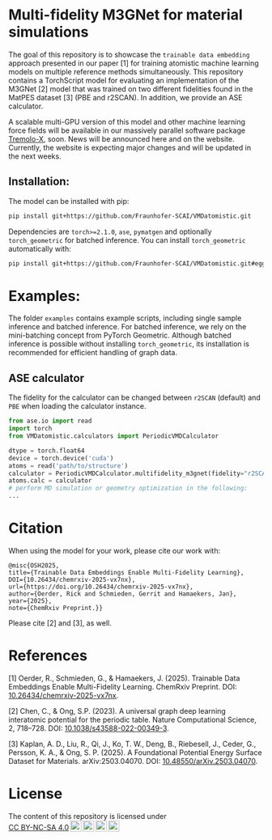 # Multi-fidelity M3GNet for material simulations

The goal of this repository is to showcase the `trainable data embedding` approach presented in our paper [1] for
training atomistic machine learning models on multiple reference methods simultaneously.
This repository contains a TorchScript model for evaluating an implementation of the M3GNet [2] model that was trained
on two different fidelities found in the MatPES dataset [3] (PBE and r2SCAN). In addition, we provide an ASE calculator.

A scalable multi-GPU version of this model and other machine learning force fields will be available in our massively
parallel
software
package [Tremolo-X](https://www.scai.fraunhofer.de/en/business-research-areas/virtual-material-design/products/tremolo-x.html), soon. News will be announced here and on the website. Currently, the website is expecting major changes and will be
updated in the next weeks.

## Installation:

The model can be installed with pip:

```bash
pip install git+https://github.com/Fraunhofer-SCAI/VMDatomistic.git
```

Dependencies are `torch>=2.1.0`, `ase`, `pymatgen` and optionally `torch_geometric` for batched inference. You can
install `torch_geometric` automatically with:

```bash
pip install git+https://github.com/Fraunhofer-SCAI/VMDatomistic.git#egg=VMDatomistic[pyg]
```

# Examples:

The folder `examples` contains example scripts, including single sample inference and batched inference.
For batched inference, we rely on the mini-batching concept from PyTorch Geometric. Although batched inference is possible without installing `torch_geometric`, its installation is recommended for efficient handling of graph data.

## ASE calculator

The fidelity for the calculator can be changed between `r2SCAN` (default) and `PBE` when loading the calculator instance.

```python
from ase.io import read
import torch
from VMDatomistic.calculators import PeriodicVMDCalculator

dtype = torch.float64
device = torch.device('cuda')
atoms = read('path/to/structure')
calculator = PeriodicVMDCalculator.multifidelity_m3gnet(fidelity="r2SCAN", dtype=dtype, device=device)
atoms.calc = calculator
# perform MD simulation or geometry optimization in the following:
...
```

# Citation

When using the model for your work, please cite our work with:

```
@misc{OSH2025, 
title={Trainable Data Embeddings Enable Multi-Fidelity Learning}, 
DOI={10.26434/chemrxiv-2025-vx7nx}, 
url={https://doi.org/10.26434/chemrxiv-2025-vx7nx}, 
author={Oerder, Rick and Schmieden, Gerrit and Hamaekers, Jan}, 
year={2025},
note={ChemRxiv Preprint.}} 
```

Please cite [2] and [3], as well. 

# References

[1] Oerder, R., Schmieden, G., & Hamaekers, J. (2025). Trainable Data Embeddings Enable Multi-Fidelity Learning.
ChemRxiv Preprint. DOI: [10.26434/chemrxiv-2025-vx7nx](https://doi.org/10.26434/chemrxiv-2025-vx7nx).

[2] Chen, C., & Ong, S.P. (2023). A universal graph deep learning interatomic potential for the periodic table. Nature
Computational Science, 2, 718–728. DOI: [10.1038/s43588-022-00349-3](https://doi.org/10.1038/s43588-022-00349-3).

[3] Kaplan, A. D., Liu, R., Qi, J., Ko, T. W., Deng, B., Riebesell, J., Ceder, G., Persson, K. A., & Ong, S. P. (2025).
A Foundational Potential Energy Surface Dataset for Materials. arXiv:2503.04070.
DOI: [10.48550/arXiv.2503.04070](https://doi.org/10.48550/arXiv.2503.04070).


# License
 <p xmlns:cc="http://creativecommons.org/ns#" xmlns:dct="http://purl.org/dc/terms/"><span property="dct:title">The content of this repository is licensed under <a href="http://creativecommons.org/licenses/by-nc-sa/4.0/?ref=chooser-v1" target="_blank" rel="license noopener noreferrer" style="display:inline-block;">CC BY-NC-SA 4.0<img style="height:22px!important;margin-left:3px;vertical-align:text-bottom;" src="https://mirrors.creativecommons.org/presskit/icons/cc.svg?ref=chooser-v1"><img style="height:22px!important;margin-left:3px;vertical-align:text-bottom;" src="https://mirrors.creativecommons.org/presskit/icons/by.svg?ref=chooser-v1"><img style="height:22px!important;margin-left:3px;vertical-align:text-bottom;" src="https://mirrors.creativecommons.org/presskit/icons/nc.svg?ref=chooser-v1"><img style="height:22px!important;margin-left:3px;vertical-align:text-bottom;" src="https://mirrors.creativecommons.org/presskit/icons/sa.svg?ref=chooser-v1"></a></p>